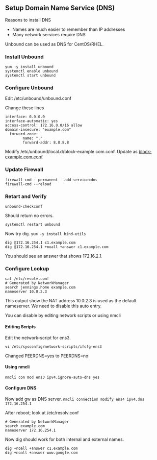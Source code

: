 ## Setup Domain Name Service (DNS)

Reasons to install DNS
- Names are much easier to remember than IP addresses 
- Many network services require DNS

Unbound can be used as DNS for CentOS/RHEL.

### Install Unbound

```
yum -y install unbound
systemctl enable unbound
systemctl start unbound
```

### Configure Unbound
Edit /etc/unbound/unbound.conf

Change these lines
```
interface: 0.0.0.0
interface-automatic: yes
access-control: 172.16.0.0/16 allow
domain-insecure: "example.com"
  forward-zone:
        name: "."
        forward-addr: 8.8.8.8
```

Modify /etc/unbound/local.d/block-example.com.conf.  Update as [block-example.com.conf](./block-example.com.conf)

### Update Firewall

```
firewall-cmd --permanent --add-service=dns
firewall-cmd --reload
```

### Retart and Verify 

```
unbound-checkconf
```

Should return no errors.

```
systemctl restart unbound
```

Now try dig.  `yum -y install bind-utils`

```
dig @172.16.254.1 c1.example.com
dig @172.16.254.1 +noall +answer c1.example.com
```

You should see an answer that shows 172.16.2.1.

### Configure Lookup

```
cat /etc/resolv.conf
# Generated by NetworkManager
search jennings.home example.com
nameserver 10.0.2.3
```

This output show the NAT address 10.0.2.3 is used as the default nameserver.  We need to disable this auto entry.

You can disable by editing network scripts or using nmcli

#### Editing Scripts

Edit the network-script for ens3.

```
vi /etc/sysconfig/network-scripts/ifcfg-ens3
```

Changed PEERDNS=yes to PEERDNS=no

#### Using nmcli

```
nmcli con mod ens3 ipv4.ignore-auto-dns yes
```

#### Configure DNS

Now add gw as DNS server.  `nmcli connection modify ens4 ipv4.dns 172.16.254.1`

After reboot; look at /etc/resolv.conf

```
# Generated by NetworkManager
search example.com
nameserver 172.16.254.1
```

Now dig should work for both internal and external names.

```
dig +noall +answer c1.example.com
dig +noall +answer www.google.com
```
